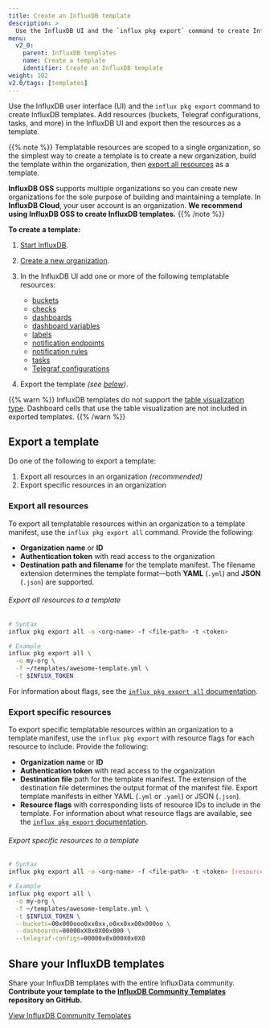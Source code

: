 ```yaml
---
title: Create an InfluxDB template
description: >
  Use the InfluxDB UI and the `influx pkg export` command to create InfluxDB templates.
menu:
  v2_0:
    parent: InfluxDB templates
    name: Create a template
    identifier: Create an InfluxDB template
weight: 102
v2.0/tags: [templates]
---
```


Use the InfluxDB user interface (UI) and the `influx pkg export` command to
create InfluxDB templates.
Add resources (buckets, Telegraf configurations, tasks, and more) in the InfluxDB
UI and export then the resources as a template.

{{% note %}}
Templatable resources are scoped to a single organization, so the simplest way to create a
template is to create a new organization, build the template within the organization,
then [export all resources](#export-all-resources) as a template.

**InfluxDB OSS** supports multiple organizations so you can create new organizations
for the sole purpose of building and maintaining a template.
In **InfluxDB Cloud**, your user account is an organization.
**We recommend using InfluxDB OSS to create InfluxDB templates.**
{{% /note %}}

**To create a template:**

1. [Start InfluxDB](/v2.0/get-started/).
2. [Create a new organization](/v2.0/organizations/create-org/).
3. In the InfluxDB UI add one or more of the following templatable resources:

   - [buckets](/v2.0/organizations/buckets/create-bucket/)
   - [checks](/v2.0/monitor-alert/checks/create/)
   - [dashboards](/v2.0/visualize-data/dashboards/create-dashboard/)
   - [dashboard variables](/v2.0/visualize-data/variables/create-variable/)
   - [labels](/v2.0/visualize-data/labels/)
   - [notification endpoints](/v2.0/monitor-alert/notification-endpoints/create/)
   - [notification rules](/v2.0/monitor-alert/notification-rules/create/)
   - [tasks](/v2.0/process-data/manage-tasks/create-task/)
   - [Telegraf configurations](/v2.0/write-data/use-telegraf/)

4. Export the template _(see [below](#export-a-template))_.

{{% warn %}}
InfluxDB templates do not support the [table visualization type](/v2.0/visualize-data/visualization-types/table/).
Dashboard cells that use the table visualization are not included in exported templates.
{{% /warn %}}

## Export a template
Do one of the following to export a template:

1. Export all resources in an organization _(recommended)_
2. Export specific resources in an organization

### Export all resources
To export all templatable resources within an organization to a template manifest,
use the `influx pkg export all` command.
Provide the following:

- **Organization name** or **ID**
- **Authentication token** with read access to the organization
- **Destination path and filename** for the template manifest.
  The filename extension determines the template format—both **YAML** (`.yml`) and
  **JSON** (`.json`) are supported.

###### Export all resources to a template
```sh
# Syntax
influx pkg export all -o <org-name> -f <file-path> -t <token>

# Example
influx pkg export all \
  -o my-org \
  -f ~/templates/awesome-template.yml \
  -t $INFLUX_TOKEN
```

For information about flags, see the
[`influx pkg export all` documentation](/v2.0/reference/cli/influx/pkg/export/all/).

### Export specific resources
To export specific templatable resources within an organization to a template manifest,
use the `influx pkg export` with resource flags for each resource to include.
Provide the following:

- **Organization name** or **ID**
- **Authentication token** with read access to the organization
- **Destination file** path for the template manifest.
  The extension of the destination file determines the output format of the manifest file.
  Export template manifests in either YAML (`.yml` or `.yaml`) or JSON (`.json`).
- **Resource flags** with corresponding lists of resource IDs to include in the template.
  For information about what resource flags are available, see the
  [`influx pkg export` documentation](/v2.0/reference/cli/influx/pkg/export/).

###### Export specific resources to a template
```sh
# Syntax
influx pkg export all -o <org-name> -f <file-path> -t <token> [resource-flags]

# Example
influx pkg export all \
  -o my-org \
  -f ~/templates/awesome-template.yml \
  -t $INFLUX_TOKEN \
  --buckets=00x000ooo0xx0xx,o0xx0xx00x000oo \
  --dashboards=00000xX0x0X00x000 \
  --telegraf-configs=00000x0x000X0x0X0
```

## Share your InfluxDB templates
Share your InfluxDB templates with the entire InfluxData community.
**Contribute your template to the [InfluxDB Community Templates](https://github.com/influxdata/community-templates/)
repository on GitHub.**

<a class="btn" href="https://github.com/influxdata/community-templates/" target="\_blank">View InfluxDB Community Templates</a>
